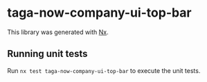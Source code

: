 # taga-now-company-ui-top-bar

This library was generated with [Nx](https://nx.dev).

## Running unit tests

Run `nx test taga-now-company-ui-top-bar` to execute the unit tests.
